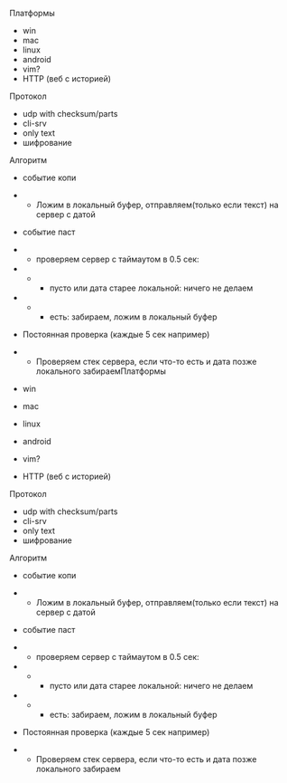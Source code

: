 Платформы
-  win
- mac
- linux
- android
- vim?
- HTTP (веб с историей)

Протокол
- udp with checksum/parts
- cli-srv
- only text
- шифрование

Алгоритм
- событие копи
- -  Ложим в локальный буфер, отправляем(только если текст) на сервер с датой
- событие паст
- - проверяем сервер с таймаутом в 0.5 сек:
- - - пусто или дата старее локальной: ничего не делаем
- - - есть: забираем, ложим в локальный буфер

- Постоянная проверка (каждые 5 сек например)
- - Проверяем стек сервера, если что-то есть и дата позже локального забираемПлатформы
-  win
- mac
- linux
- android
- vim?
- HTTP (веб с историей)

Протокол
- udp with checksum/parts
- cli-srv
- only text
- шифрование

Алгоритм
- событие копи
- -  Ложим в локальный буфер, отправляем(только если текст) на сервер с датой
- событие паст
- - проверяем сервер с таймаутом в 0.5 сек:
- - - пусто или дата старее локальной: ничего не делаем
- - - есть: забираем, ложим в локальный буфер

- Постоянная проверка (каждые 5 сек например)
- - Проверяем стек сервера, если что-то есть и дата позже локального забираем
